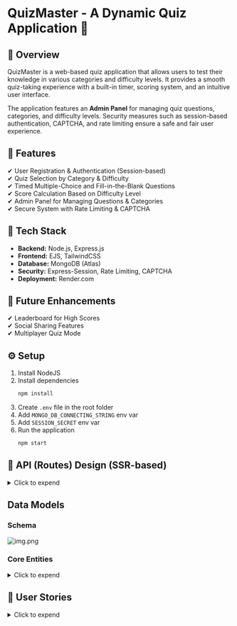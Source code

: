 # QuizMaster - A Dynamic Quiz Application 🎯

## 📌 Overview

QuizMaster is a web-based quiz application that allows users to test their knowledge in various categories and
difficulty levels. It provides a smooth quiz-taking experience with a built-in timer, scoring system, and an intuitive
user interface.

The application features an **Admin Panel** for managing quiz questions, categories, and difficulty levels. Security
measures such as session-based authentication, CAPTCHA, and rate limiting ensure a safe and fair user experience.

## 🚀 Features

✔ User Registration & Authentication (Session-based)  
✔ Quiz Selection by Category & Difficulty  
✔ Timed Multiple-Choice and Fill-in-the-Blank Questions  
✔ Score Calculation Based on Difficulty Level  
✔ Admin Panel for Managing Questions & Categories  
✔ Secure System with Rate Limiting & CAPTCHA

## 🔧 Tech Stack

- **Backend:** Node.js, Express.js
- **Frontend:** EJS, TailwindCSS
- **Database:** MongoDB (Atlas)
- **Security:** Express-Session, Rate Limiting, CAPTCHA
- **Deployment:** Render.com

## 🎯 Future Enhancements

✔ Leaderboard for High Scores  
✔ Social Sharing Features  
✔ Multiplayer Quiz Mode

## ⚙️ Setup

1. Install NodeJS
2. Install dependencies
    ```bash
    npm install
    ```
3. Create `.env` file in the root folder
4. Add `MONGO_DB_CONNECTING_STRING` env var
5. Add `SESSION_SECRET` env var
6. Run the application
   ```bash
   npm start
    ```

## 🔖 API (Routes) Design (SSR-based)

<details>
  <summary>Click to expend</summary>

### **User Authentication**

| Method | Endpoint         | Description                   |
|--------|------------------|-------------------------------|
| `GET`  | `/auth/login`    | Show login page               |
| `POST` | `/auth/login`    | Login user & start session    |
| `GET`  | `/auth/register` | Show registration page        |
| `POST` | `/auth/register` | Register a new user           |
| `POST` | `/auth/logout`   | Logout user & destroy session |

### **Quiz Participation**

| Method | Endpoint        | Description                                     |
|--------|-----------------|-------------------------------------------------|
| `GET`  | `/quiz`         | Show quiz selection page (category, difficulty) |
| `POST` | `/quiz/start`   | Start quiz & fetch questions                    |
| `POST` | `/quiz/submit`  | Submit answers & calculate score                |
| `GET`  | `/quiz/history` | Show user's past quiz history                   |

### **Admin Panel - Questions Management**

| Method | Endpoint                      | Description                                        |
|--------|-------------------------------|----------------------------------------------------|
| `GET`  | `/admin/questions`            | Show all questions (with search, sort, pagination) |
| `GET`  | `/admin/questions/new`        | Show form to add a new question                    |
| `POST` | `/admin/questions/create`     | Add a new question                                 |
| `GET`  | `/admin/questions/edit/:id`   | Show form to edit a question                       |
| `POST` | `/admin/questions/update/:id` | Update an existing question                        |
| `POST` | `/admin/questions/delete/:id` | Delete a question                                  |

### **Admin Panel - Categories & Difficulty Levels**

| Method | Endpoint                       | Description                          |
|--------|--------------------------------|--------------------------------------|
| `GET`  | `/admin/categories`            | Show all categories                  |
| `GET`  | `/admin/categories/new`        | Show form to add a category          |
| `POST` | `/admin/categories/create`     | Add a new category                   |
| `GET`  | `/admin/categories/edit/:id`   | Show form to edit a category         |
| `POST` | `/admin/categories/update/:id` | Update category details              |
| `POST` | `/admin/categories/delete/:id` | Delete a category                    |
| `GET`  | `/admin/difficulty`            | Show all difficulty levels           |
| `GET`  | `/admin/difficulty/new`        | Show form to add a difficulty level  |
| `POST` | `/admin/difficulty/create`     | Add a new difficulty level           |
| `GET`  | `/admin/difficulty/edit/:id`   | Show form to edit a difficulty level |
| `POST` | `/admin/difficulty/update/:id` | Update difficulty details            |
| `POST` | `/admin/difficulty/delete/:id` | Delete a difficulty level            |

### **Security & Performance**

| Method | Endpoint                     | Description                              |
|--------|------------------------------|------------------------------------------|
| `GET`  | `/security/captcha`          | Get CAPTCHA challenge before quiz starts |
| `POST` | `/security/validate-captcha` | Validate CAPTCHA response                |
| `GET`  | `/security/rate-limit`       | View rate-limiting status (admin only)   |

### **Future Features (Leaderboard & Social)**

| Method | Endpoint       | Description                      |
|--------|----------------|----------------------------------|
| `GET`  | `/leaderboard` | Show top quiz scores             |
| `POST` | `/share/score` | Share quiz score on social media |

</details>

## Data Models

### Schema

![img.png](docs/img.png)

### Core Entities

<details>
  <summary>Click to expend</summary>

1. **User** Model
    1. Schema:

        ```jsx
        User {
          _id: ObjectId,
          username: String,  // Unique, min 3, max 30 chars
          email: String,  // Unique, valid email
          password: String,  // Hashed, min 8 chars
          role: String,  // "user" or "admin"
          createdAt: Date
        }
        ```

    2. Indexes:
        - `{ "email": 1 }`  - unique
        - `{ "username": 1 }`  - unique
    3. Validation rules:
        - `username`: Min 3, max 30 chars, unique
        - `email`: Valid format, unique
        - `password`: Min 8 chars, hashed before storing
2. **Question** Model
    1. Schema:

        ```jsx
        Question {
          _id: ObjectId,
          userId: ObjectId (Reference to User),  // Required   
          categoryId: ObjectId (Reference to Category),  // Required
          difficultyId: ObjectId (Reference to Difficulty),  // Required
          questionText: String,  // Required, max 1000 chars
          options: [
            { id: "A", text: "Option 1" },
            { id: "B", text: "Option 2" },
            { id: "C", text: "Option 3" },
            { id: "D", text: "Option 4" }
          ],  // At least 2 options, max 6
          correctAnswer: "A",  // Must match one of `options.id`
          type: "multiple-choice",  // Enum: ['multiple-choice', 'single-choice', 'fill-in']
          createdAt: Date
        }
        ```

    2. Indexes:
        - `{ "categoryId": 1, "difficultyId": 1 }`  - filtering
        - `{ "createdAt": -1 }`  - sorting by newest questions
    3. Validation rules:
        - `questionText`: Required, max 500 chars
        - `options`: Min 2, max 6
        - `correctAnswer`: Must be one of `options.id`
        - `type`: Enum: `["multiple-choice", "single-choice", "fill-in"]`
3. **QuizSession** Model
    1. Schema:

        ```jsx
        QuizSession {
          _id: ObjectId,
          userId: ObjectId (Reference to User),  // Required
          categoryId: ObjectId (Reference to Category),  // Required
          difficultyId: ObjectId (Reference to Difficulty),  // Required
          score: Number,  // Calculated after submission
          createdAt: Date
        }
        ```

    2. Indexes:
        - `{ "userId": 1, "createdAt": -1 }` - fast user history lookup
        - `{ "categoryId": 1 }`  - filtering by category
        - `{ "difficultyId": 1 }` - filtering by difficulty
    3. Validation rules:
        - `userId`: Required, must exist in User model
        - `categoryId`: Required, must exist in Category model
        - `difficultyId`: Required, must exist in Difficulty model
        - `score`: Must be a positive number
4. **Category** Model
    1. Schema:

        ```jsx
        Category {
          _id: ObjectId,
          name: String,  // Unique, required
          createdAt: Date
        }
        ```

    2. Indexes:
        - `{ "name": 1 }` - unique, fast lookup
    3. Validation rules:
        - `name`: Required, unique
5. **Difficulty** Model
    1. Schema:

        ```jsx
        Difficulty {
          _id: ObjectId,
          level: String,  // Enum: ["Easy", "Medium", "Hard"]
          pointMultiplier: Number,  // 1 (Easy), 2 (Medium), 3 (Hard)
          createdAt: Date
        }
        ```

    2. Indexes:
        - `{ "level": 1 }` - unique
    3. Validation rules:
        - `level`: Enum: `["Easy", "Medium", "Hard"]`, unique
        - `pointMultiplier`: 1, 2, or 3
6. **Leaderboard** Model
    1. Schema:

        ```jsx
        Leaderboard {
          _id: ObjectId,
          userId: ObjectId (Reference to User),  // Required
          username: String,  // Cached for fast lookup
          score: Number,  // Required
          rank: Number,  // Calculated dynamically
          createdAt: Date
        }
        ```

    2. Indexes:
        - `{ "score": -1 }`  - fetching top scores fast
        - `{ "userId": 1 }` - searching a user's leaderboard position
    3. Validation rules:
        - `userId`: Required, must exist in `User` model
        - `score`: Must be a positive number
        - `rank`: Auto-calculated

</details>

## 🚀 User Stories

<details>
  <summary>Click to expend</summary>

### User Registration & Authentication

| ID    | Feature                | Priority     | Done (✅) |
|-------|------------------------|--------------|----------|
| US-01 | Register an account    | 🔴 MUST HAVE | ❌        |
| US-02 | Login to the system    | 🔴 MUST HAVE | ❌        |
| US-03 | Logout from the system | 🔴 MUST HAVE | ❌        |

### Quiz Participation

| ID    | Feature                              | Priority       | Done (✅) |
|-------|--------------------------------------|----------------|----------|
| US-04 | Select quiz category & difficulty    | 🔴 MUST HAVE   | ❌        |
| US-05 | Answer questions with a timer        | 🔴 MUST HAVE   | ❌        |
| US-06 | See final score after quiz           | 🔴 MUST HAVE   | ❌        |
| US-07 | See correct answers after submission | 🟠 SHOULD HAVE | ❌        |
| US-08 | View past quiz history               | 🟠 SHOULD HAVE | ❌        |

### Quiz Management (Admin)

| ID    | Feature                               | Priority       | Done (✅) |
|-------|---------------------------------------|----------------|----------|
| US-09 | Add new questions                     | 🔴 MUST HAVE   | ❌        |
| US-10 | Update existing questions             | 🔴 MUST HAVE   | ❌        |
| US-11 | Delete unwanted questions             | 🔴 MUST HAVE   | ❌        |
| US-12 | Search, filter & sort questions       | 🟠 SHOULD HAVE | ❌        |
| US-13 | Manage categories & difficulty levels | 🟠 SHOULD HAVE | ❌        |
| US-14 | Manage user roles                     | 🟡 COULD HAVE  | ❌        |

### Leaderboards & Social Sharing (Future Features)

| ID    | Feature           | Priority               | Done (✅) |
|-------|-------------------|------------------------|----------|
| US-15 | View leaderboard  | 🚫 WON’T HAVE (Future) | ❌        |
| US-16 | Share quiz scores | 🚫 WON’T HAVE (Future) | ❌        |

### Security & Performance

| ID    | Feature                                 | Priority       | Done (✅) |
|-------|-----------------------------------------|----------------|----------|
| US-17 | Limit login attempts                    | 🔴 MUST HAVE   | ❌        |
| US-18 | Implement CAPTCHA                       | 🟠 SHOULD HAVE | ❌        |
| US-19 | Optimize performance (caching, indexes) | 🟠 SHOULD HAVE | ❌        |

</details>
